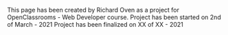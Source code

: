This page has been created by Richard Oven as a project for OpenClassrooms - Web Developer course. Project has been started on 2nd of March - 2021 Project has been finalized on XX of XX - 2021
